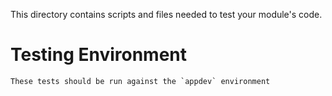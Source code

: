 This directory contains scripts and files needed to test your module's code.
 
#  Testing Environment
	These tests should be run against the `appdev` environment
